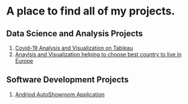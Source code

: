 # A place to find all of my projects.
## Data Science and Analysis Projects
1. [Covid-19 Analysis and Visualization on Tableau](https://public.tableau.com/app/profile/fahad.ahmad/viz/Covid-19_15999048887930/Covid-19)
2. [Anaylsis and Visualization helping to choose best country to live in Europe](https://fahm0012.github.io/FIT3179-Which-is-the-Best-country-in-Europe/)

## Software Development Projects
1. [Andriod AutoShowroom Application](https://drive.google.com/drive/folders/1kwmosVDy1jzkXgLtQ4hISctn07eCwKD2?usp=sharing)
